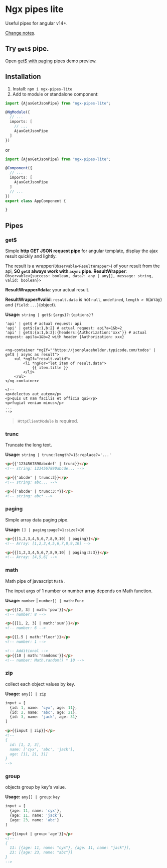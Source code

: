 # Ngx pipes lite

Useful pipes for angular v14+.

[Change notes](https://github.com/chengyuxing/ngx-dev-project/blob/main/projects/ngx-pipes-lite/CHANGE_NOTES.md).

## Try `get$` pipe.

Open [get$ with paging](https://stackblitz.com/edit/stackblitz-starters-tpdzxg?file=src%2Fmain.ts) pipes demo preview.

## Installation

1. Install: `npm i ngx-pipes-lite`
2. Add to module or standalone component:

```typescript
import {AjaxGetJsonPipe} from "ngx-pipes-lite";

@NgModule({
  // ...
  imports: [
    // ...
    AjaxGetJsonPipe
  ]
})
```

or

```typescript
import {AjaxGetJsonPipe} from "ngx-pipes-lite";

@Component({
  // ...
  imports: [
    AjaxGetJsonPipe
  ]
  // ...
})
export class AppComponent {

}
```

## Pipes

### get$

Simple **http GET JSON request pipe** for angular template, display the ajax result quickly and lightly.

The result is a wrapper(`Observable<ResultWrapper>`) of your result from the api, **SO `get$` always work with `async`
pipe**.
**ResultWrapper**: `Observable<{success: boolean, data?: any | any[], message: string, valid: boolean}>`

**ResultWrapper#data**: your actual result.

**ResultWrapper#valid**: `result.data` is not `null`, `undefined`, `length > 0`(array) and `{field:...}`(object).

**Usage:** `string | get$:{args}?:{options}?`

```shell
'api' | get$ # actual request: api
'api' | get$:{a:1,b:2} # actual request: api?a=1&b=2
'api' | get$:{a:1,b:2}:{headers:{Authorization:'xxx'}} # actual request: api?a=1&b=2 with header {Authorization: xxx}
```

```angular2html

<ng-container *ngIf="'https://jsonplaceholder.typicode.com/todos' | get$ | async as result">
    <ul *ngIf="result.valid">
        <li *ngFor="let item of result.data">
            {{ item.title }}
        </li>
    </ul>
</ng-container>

<!-- 
<p>delectus aut autem</p>
<p>quis ut nam facilis et officia qui</p>
<p>fugiat veniam minus</p>
... 
-->
```

> `HttpClientModule` is required.

### trunc

Truncate the long text.

**Usage:** `string | trunc:length?=15:replace?='...'`

```html
<p>{{'1234567890abcdef' | trunc}}</p>
<!-- string: 1234567890abcde... -->

<p>{{'abcde' | trunc:3}}</p>
<!-- string: abc... -->

<p>{{'abcde' | trunc:3:*}}</p>
<!-- string: abc* -->
```

### paging

Simple array data paging pipe.

**Usage:** `[] | paging:page?=1:size?=10`

```html
<p>{{[1,2,3,4,5,6,7,8,9,10] | paging}}</p>
<!-- Array: [1,2,3,4,5,6,7,8,9,10] -->

<p>{{[1,2,3,4,5,6,7,8,9,10] | paging:2:3}}</p>
<!-- Array: [4,5,6] -->
```

### math

Math pipe of javascript `Math` .

The input args of 1 number or number array depends on Math function.

**Usage:** `number` | `number[] | math:Func`

```html
<p>{{[2, 3] | math:'pow'}}</p>
<!-- number: 8 -->

<p>{{[1, 2, 3] | math:'sum'}}</p>
<!-- number: 6 -->

<p>{{1.5 | math:'floor'}}</p>
<!-- number: 1 -->

<!-- Additional -->
<p>{{10 | math:'randomx'}}</p>
<!-- number: Math.random() * 10 -->
```

### zip

collect each object values by key.

**Usage:** `any[] | zip`

```typescript
input = [
  {id: 1, name: 'cyx', age: 11},
  {id: 2, name: 'abc', age: 21},
  {id: 3, name: 'jack', age: 31}
]
```

```html
<p>{{input | zip}}</p>
<!--
{
  id: [1, 2, 3],
  name: ['cyx', 'abc', 'jack'],
  age: [11, 21, 31]
}
-->
```

### group

objects group by key's value.

**Usage:** `any[] | group:key`

```typescript
input = [
  {age: 11, name: 'cyx'},
  {age: 11, name: 'jack'},
  {age: 23, name: 'abc'}
]
```

```html
<p>{{input | group:'age'}}</p>
<!--
{
  11: [{age: 11, name: "cyx"}, {age: 11, name: "jack"}],
  23: [{age: 23, name: "abc"}]   
}
-->
```

